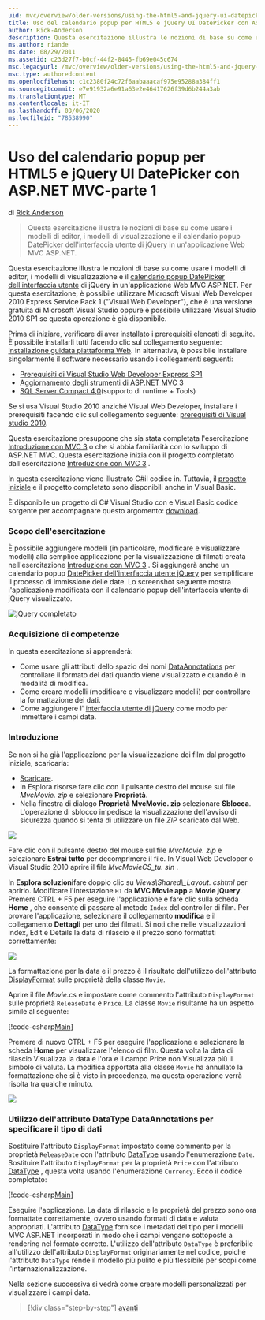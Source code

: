 ```yaml
---
uid: mvc/overview/older-versions/using-the-html5-and-jquery-ui-datepicker-popup-calendar-with-aspnet-mvc/using-the-html5-and-jquery-ui-datepicker-popup-calendar-with-aspnet-mvc-part-1
title: Uso del calendario popup per HTML5 e jQuery UI DatePicker con ASP.NET MVC-parte 1 | Microsoft Docs
author: Rick-Anderson
description: Questa esercitazione illustra le nozioni di base su come usare i modelli di editor, i modelli di visualizzazione e il calendario popup DatePicker dell'interfaccia utente di jQuery in un ASP.NET MV...
ms.author: riande
ms.date: 08/29/2011
ms.assetid: c23d27f7-b0cf-44f2-8445-fb69e045c674
msc.legacyurl: /mvc/overview/older-versions/using-the-html5-and-jquery-ui-datepicker-popup-calendar-with-aspnet-mvc/using-the-html5-and-jquery-ui-datepicker-popup-calendar-with-aspnet-mvc-part-1
msc.type: authoredcontent
ms.openlocfilehash: c1c2380f24c72f6aabaaacaf975e95288a384ff1
ms.sourcegitcommit: e7e91932a6e91a63e2e46417626f39d6b244a3ab
ms.translationtype: MT
ms.contentlocale: it-IT
ms.lasthandoff: 03/06/2020
ms.locfileid: "78538990"
---
```

# <a name="using-the-html5-and-jquery-ui-datepicker-popup-calendar-with-aspnet-mvc---part-1"></a>Uso del calendario popup per HTML5 e jQuery UI DatePicker con ASP.NET MVC-parte 1

di [Rick Anderson](https://twitter.com/RickAndMSFT)

> Questa esercitazione illustra le nozioni di base su come usare i modelli di editor, i modelli di visualizzazione e il calendario popup DatePicker dell'interfaccia utente di jQuery in un'applicazione Web MVC ASP.NET.

Questa esercitazione illustra le nozioni di base su come usare i modelli di editor, i modelli di visualizzazione e il [calendario popup DatePicker dell'interfaccia utente](http://plugins.jquery.com/project/datepicker) di jQuery in un'applicazione Web MVC ASP.NET. Per questa esercitazione, è possibile utilizzare Microsoft Visual Web Developer 2010 Express Service Pack 1 (&quot;Visual Web Developer&quot;), che è una versione gratuita di Microsoft Visual Studio oppure è possibile utilizzare Visual Studio 2010 SP1 se questa operazione è già disponibile.

Prima di iniziare, verificare di aver installato i prerequisiti elencati di seguito. È possibile installarli tutti facendo clic sul collegamento seguente: [installazione guidata piattaforma Web](https://www.microsoft.com/web/gallery/install.aspx?appid=VWD2010SP1Pack). In alternativa, è possibile installare singolarmente il software necessario usando i collegamenti seguenti:

- [Prerequisiti di Visual Studio Web Developer Express SP1](https://www.microsoft.com/web/gallery/install.aspx?appid=VWD2010SP1Pack)
- [Aggiornamento degli strumenti di ASP.NET MVC 3](https://www.microsoft.com/web/gallery/install.aspx?appsxml=&amp;appid=MVC3)
- [SQL Server Compact 4,0](https://www.microsoft.com/web/gallery/install.aspx?appid=SQLCE;SQLCEVSTools_4_0)(supporto di runtime + Tools)

Se si usa Visual Studio 2010 anziché Visual Web Developer, installare i prerequisiti facendo clic sul collegamento seguente: [prerequisiti di Visual studio 2010](https://www.microsoft.com/web/gallery/install.aspx?appsxml=&amp;appid=VS2010SP1Pack).

Questa esercitazione presuppone che sia stata completata l'esercitazione [Introduzione con MVC 3](../getting-started-with-aspnet-mvc3/cs/intro-to-aspnet-mvc-3.md) o che si abbia familiarità con lo sviluppo di ASP.NET MVC. Questa esercitazione inizia con il progetto completato dall'esercitazione [Introduzione con MVC 3](../getting-started-with-aspnet-mvc3/cs/intro-to-aspnet-mvc-3.md) .

In questa esercitazione viene illustrato C#il codice in. Tuttavia, il [progetto iniziale](https://archive.msdn.microsoft.com/Project/Download/FileDownload.aspx?ProjectName=aspnetmvcsamples&amp;DownloadId=15800) e il progetto completato sono disponibili anche in Visual Basic.

È disponibile un progetto di C# Visual Studio con e Visual Basic codice sorgente per accompagnare questo argomento: [download](https://archive.msdn.microsoft.com/Project/Download/FileDownload.aspx?ProjectName=aspnetmvcsamples&amp;DownloadId=15800).

### <a name="what-youll-build"></a>Scopo dell'esercitazione

È possibile aggiungere modelli (in particolare, modificare e visualizzare modelli) alla semplice applicazione per la visualizzazione di filmati creata nell'esercitazione [Introduzione con MVC 3](../getting-started-with-aspnet-mvc3/cs/intro-to-aspnet-mvc-3.md) . Si aggiungerà anche un calendario popup [DatePicker dell'interfaccia utente jQuery](http://jqueryui.com/demos/datepicker/) per semplificare il processo di immissione delle date. Lo screenshot seguente mostra l'applicazione modificata con il calendario popup dell'interfaccia utente di jQuery visualizzato.

![jQuery completato](using-the-html5-and-jquery-ui-datepicker-popup-calendar-with-aspnet-mvc-part-1/_static/image1.png)

### <a name="skills-youll-learn"></a>Acquisizione di competenze

In questa esercitazione si apprenderà:

- Come usare gli attributi dello spazio dei nomi [DataAnnotations](https://msdn.microsoft.com/library/system.componentmodel.dataannotations.aspx) per controllare il formato dei dati quando viene visualizzato e quando è in modalità di modifica.
- Come creare modelli (modificare e visualizzare modelli) per controllare la formattazione dei dati.
- Come aggiungere l' [interfaccia utente di jQuery](http://jqueryui.com/demos/datepicker/) come modo per immettere i campi data.

### <a name="getting-started"></a>Introduzione

Se non si ha già l'applicazione per la visualizzazione dei film dal progetto iniziale, scaricarla: 

* [Scaricare](https://code.msdn.microsoft.com/Introduction-to-MVC-3-10d1b098).
* In Esplora risorse fare clic con il pulsante destro del mouse sul file *MvcMovie. zip* e selezionare **Proprietà**. 
* Nella finestra di dialogo **Proprietà MvcMovie. zip** selezionare **Sblocca**. L'operazione di sblocco impedisce la visualizzazione dell'avviso di sicurezza quando si tenta di utilizzare un file *ZIP* scaricato dal Web.

![](using-the-html5-and-jquery-ui-datepicker-popup-calendar-with-aspnet-mvc-part-1/_static/image2.png)

Fare clic con il pulsante destro del mouse sul file *MvcMovie. zip* e selezionare **Estrai tutto** per decomprimere il file. In Visual Web Developer o Visual Studio 2010 aprire il file *MvcMovieCS\_tu. sln* .

In **Esplora soluzioni**fare doppio clic su *Views\Shared\\_Layout. cshtml* per aprirlo. Modificare l'intestazione `H1` da **MVC Movie app** a **Movie jQuery**. Premere CTRL + F5 per eseguire l'applicazione e fare clic sulla scheda **Home** , che consente di passare al metodo `Index` del controller di film. Per provare l'applicazione, selezionare il collegamento **modifica** e il collegamento **Dettagli** per uno dei filmati. Si noti che nelle visualizzazioni index, Edit e Details la data di rilascio e il prezzo sono formattati correttamente:

![](using-the-html5-and-jquery-ui-datepicker-popup-calendar-with-aspnet-mvc-part-1/_static/image3.png)

La formattazione per la data e il prezzo è il risultato dell'utilizzo dell'attributo [DisplayFormat](https://msdn.microsoft.com/library/system.componentmodel.dataannotations.displayformatattribute.aspx) sulle proprietà della classe `Movie`.

Aprire il file *Movie.cs* e impostare come commento l'attributo `DisplayFormat` sulle proprietà `ReleaseDate` e `Price`. La classe `Movie` risultante ha un aspetto simile al seguente:

[!code-csharp[Main](using-the-html5-and-jquery-ui-datepicker-popup-calendar-with-aspnet-mvc-part-1/samples/sample1.cs)]

Premere di nuovo CTRL + F5 per eseguire l'applicazione e selezionare la scheda **Home** per visualizzare l'elenco di film. Questa volta la data di rilascio Visualizza la data e l'ora e il campo Price non Visualizza più il simbolo di valuta. La modifica apportata alla classe `Movie` ha annullato la formattazione che si è visto in precedenza, ma questa operazione verrà risolta tra qualche minuto.

![](using-the-html5-and-jquery-ui-datepicker-popup-calendar-with-aspnet-mvc-part-1/_static/image4.png)

### <a name="using-the-dataannotations-datatype-attribute-to-specify-the-data-type"></a>Utilizzo dell'attributo DataType DataAnnotations per specificare il tipo di dati

Sostituire l'attributo `DisplayFormat` impostato come commento per la proprietà `ReleaseDate` con l'attributo [DataType](https://msdn.microsoft.com/library/system.componentmodel.dataannotations.datatype.aspx) usando l'enumerazione `Date`. Sostituire l'attributo `DisplayFormat` per la proprietà `Price` con l'attributo [DataType](https://msdn.microsoft.com/library/system.componentmodel.dataannotations.datatype.aspx) , questa volta usando l'enumerazione `Currency`. Ecco il codice completato:

[!code-csharp[Main](using-the-html5-and-jquery-ui-datepicker-popup-calendar-with-aspnet-mvc-part-1/samples/sample2.cs)]

Eseguire l'applicazione. La data di rilascio e le proprietà del prezzo sono ora formattate correttamente, ovvero usando formati di data e valuta appropriati. L'attributo [DataType](https://msdn.microsoft.com/library/system.componentmodel.dataannotations.datatype.aspx) fornisce i metadati del tipo per i modelli MVC ASP.NET incorporati in modo che i campi vengano sottoposte a rendering nel formato corretto. L'utilizzo dell'attributo `DataType` è preferibile all'utilizzo dell'attributo `DisplayFormat` originariamente nel codice, poiché l'attributo `DataType` rende il modello più pulito e più flessibile per scopi come l'internazionalizzazione.

Nella sezione successiva si vedrà come creare modelli personalizzati per visualizzare i campi data.

> [!div class="step-by-step"]
> [avanti](using-the-html5-and-jquery-ui-datepicker-popup-calendar-with-aspnet-mvc-part-2.md)
